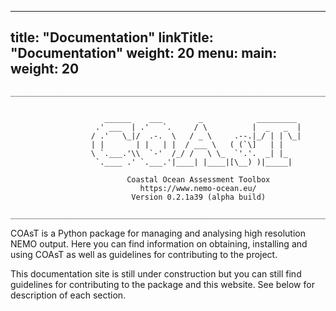 
---
title: "Documentation"
linkTitle: "Documentation"
weight: 20
menu:
  main:
    weight: 20
---

```
__________________________________________________________________________________________


                     ______    ___        _            _________
                   .' ___  | .'   `.     / \          |  _   _  |
                  / .'   \_|/  .-.  \   / _ \     .--.|_/ | | \_|
                  | |       | |   | |  / ___ \   ( (`\]   | |    
                  \ `.___.'\\  `-'  /_/ /   \ \_  `'.'.  _| |_   
                   `.____ .' `.___.'|____| |____|[\__) )|_____|  

                          Coastal Ocean Assessment Toolbox
                             https://www.nemo-ocean.eu/
                           Version 0.2.1a39 (alpha build)

__________________________________________________________________________________________
```

COAsT is a Python package for managing and analysing high resolution NEMO output. Here
you can find information on obtaining, installing and using COAsT as well as guidelines
for contributing to the project.

This documentation site is still under construction but you can still find guidelines for
contributing to the package and this website. See below for description of each section.
